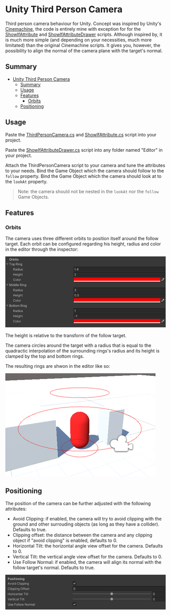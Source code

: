 # Unity Third Person Camera

Third person camera behaviour for Unity. Concept was inspired by Unity's [Cinemachine](https://unity.com/unity/features/editor/art-and-design/cinemachine), the code is entirely mine with exception for for the [ShowIfAttribute](./Assets/Scripts/ShowIfAttribute.cs) and [ShowIfAttributeDrawer](./Assets/Editor/ShowIfAttributeDrawer.cs) scripts.  Although inspired by, it is much more simple (and depending on your necessities, much more limitated) than the original Cinemachine scripts. It gives you, however, the possibility to align the normal of the camera plane with the target's normal.

## Summary

- [Unity Third Person Camera](#unity-third-person-camera)
  - [Summary](#summary)
  - [Usage](#usage)
  - [Features](#features)
    - [Orbits](#orbits)
  - [Positioning](#positioning)

## Usage

Paste the [ThirdPersonCamera.cs](./Assets/Scripts/ThirdPersonCamera.cs) and [ShowIfAttribute.cs](Assets/Scripts/ShowIfAttribute.cs) script into your project.

Paste the [ShowIfAttributeDrawer.cs](./Assets/Editor/ShowIfAttributeDrawer.cs) script into any folder named "Editor" in your project.

Attach the ThirdPersonCamera script to your camera and tune the attributes to your needs. Bind the Game Object which the camera should follow to the `follow` property. Bind the Game Object which the camera should look at to the `lookAt` property.

> Note: the camera should not be nested in the `lookAt` nor the `follow` Game Objects.

## Features

### Orbits

The camera uses three different orbits to position itself around the follow target. Each orbit can be configured regarding his height, radius and color in the editor through the inspector:

![Ring configuration](./Assets/Docs/ring-configuration.png)

The height is relative to the transform of the follow target.

The camera circles around the target with a radius that is equal to the quadractic interpolation of the surrounding rings's radius and its height is clamped by the top and bottom rings.

The resulting rings are shwon in the editor like so:

![Rings shown in editor](./Assets/Docs/orbits.png)

## Positioning

The position of the camera can be further adjusted with the following attributes:

* Avoid Clipping: if enabled, the camera will try to avoid clipping with the ground and other surrouding objects (as long as they have a collider). Defaults to true.
* Clipping offset: the distance between the camera and any clipping object if "avoid clipping" is enabled, defaults to 0.
* Horizontal Tilt: the horizontal angle view offset for the camera. Defaults to 0.
* Vertical Tilt: the vertical angle view offset for the camera. Defaults to 0.
* Use Follow Normal: if enabled, the camera will align its normal with the follow target's normal. Defaults to true.

![Positioning settings](./Assets/Docs/positioning-settings.png)
